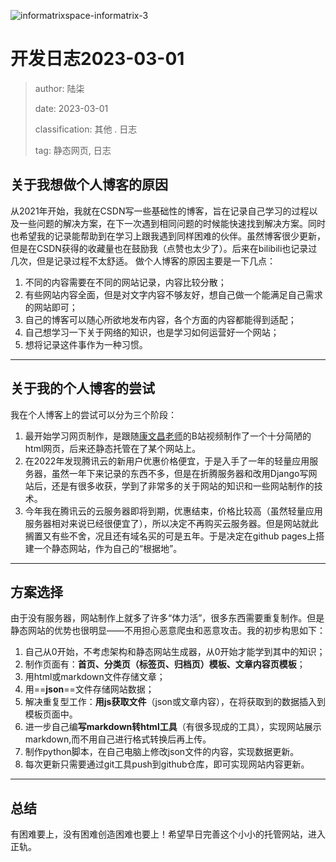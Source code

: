 ![informatrixspace-informatrix-3](https://cdn.staticaly.com/gh/DaiwuShen/daiwuImageBed@main/webP/informatrixspace-informatrix-3.4sb5etpj32f4.webp)

# 开发日志2023-03-01

> author: 陆柒
> 
> date: 2023-03-01
> 
> classification: 其他 . 日志
> 
> tag: 静态网页, 日志

## 关于我想做个人博客的原因

从2021年开始，我就在CSDN写一些基础性的博客，旨在记录自己学习的过程以及一些问题的解决方案，在下一次遇到相同问题的时候能快速找到解决方案。同时也希望我的记录能帮助到在学习上跟我遇到同样困难的伙伴。虽然博客很少更新，但是在CSDN获得的收藏量也在鼓励我（点赞也太少了）。后来在bilibili也记录过几次，但是记录过程不太舒适。
做个人博客的原因主要是一下几点：

1. 不同的内容需要在不同的网站记录，内容比较分散；
2. 有些网站内容全面，但是对文字内容不够友好，想自己做一个能满足自己需求的网站即可；
3. 自己的博客可以随心所欲地发布内容，各个方面的内容都能得到适配；
4. 自己想学习一下关于网络的知识，也是学习如何运营好一个网站；
5. 想将记录这件事作为一种习惯。

---

## 关于我的个人博客的尝试

我在个人博客上的尝试可以分为三个阶段：

1. 最开始学习网页制作，是跟随[康文昌老师](https://kangwenchang.com/)的B站视频制作了一个十分简陋的html网页，后来还静态托管在了某个网站上。
2. 在2022年发现腾讯云的新用户优惠价格便宜，于是入手了一年的轻量应用服务器，虽然一年下来记录的东西不多，但是在折腾服务器和改用Django写网站后，还是有很多收获，学到了非常多的关于网站的知识和一些网站制作的技术。
3. 今年我在腾讯云的云服务器即将到期，优惠结束，价格比较高（虽然轻量应用服务器相对来说已经很便宜了），所以决定不再购买云服务器。但是网站就此搁置又有些不舍，况且还有域名买的可是五年。于是决定在github pages上搭建一个静态网站，作为自己的“根据地”。

---

## 方案选择

由于没有服务器，网站制作上就多了许多“体力活”，很多东西需要重复制作。但是静态网站的优势也很明显——不用担心恶意爬虫和恶意攻击。我的初步构思如下：

1. 自己从0开始，不考虑架构和静态网站生成器，从0开始才能学到其中的知识；
2. 制作页面有：**首页、分类页（标签页、归档页）模板、文章内容页模板**；
3. 用html或markdown文件存储文章；
4. 用==**json**==文件存储网站数据；
5. 解决重复型工作：**用js获取文件**（json或文章内容），在将获取到的数据插入到模板页面中。
6. 进一步自己编**写markdown转html工具**（有很多现成的工具），实现网站展示markdown,而不用自己进行格式转换后再上传。
7. 制作python脚本，在自己电脑上修改json文件的内容，实现数据更新。
8. 每次更新只需要通过git工具push到github仓库，即可实现网站内容更新。

---

## 总结

有困难要上，没有困难创造困难也要上！希望早日完善这个小小的托管网站，进入正轨。
